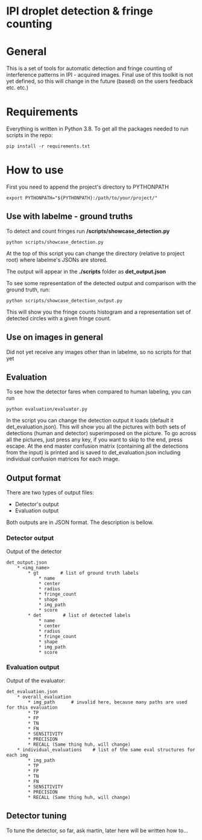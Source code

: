 # IPI droplet detection & fringe counting
# General
This is a set of tools for automatic detection and fringe counting of interference patterns in IPI - acquired 
images. Final use of this toolkit is not yet defined, so this will change in the future (based)
on the users feedback etc. etc.)
# Requirements
Everything is written in Python 3.8. To get all the packages needed to run
scripts in the repo:
```
pip install -r requirements.txt
```
# How to use
First you need to append the project's directory to PYTHONPATH
```
export PYTHONPATH="${PYTHONPATH}:/path/to/your/project/"
```

## Use with labelme - ground truths
To detect and count fringes run **/scripts/showcase_detection.py**
```
python scripts/showcase_detection.py
```
At the top of this script you can change the directory (relative to project root)
where labelme's JSONs are stored.

The output will appear in the **./scripts** folder as **det_output.json**

To see some representation of the detected output and comparison with the ground truth,
run: 
```
python scripts/showcase_detection_output.py
```
This will show you the fringe counts histogram and a representation set of 
detected circles with a given fringe count.

## Use on images in general
Did not yet receive any images other than in labelme, so no scripts for that yet

## Evaluation
To see how the detector fares when compared to human labeling, you can run
```
python evaluation/evaluator.py
```
In the script you can change the detection output it loads (default it det_evaluation.json). 
This will show you all the pictures with both sets of detections (human and detector) superimposed 
on the picture. To go across all the pictures, just press any key, if you want to skip to the
end, press escape. At the end master confusion matrix (containing all the detections from the input)
is printed and is saved to det_evaluation.json including individual confusion matrices for each image.

## Output format
There are two types of output files:
* Detector's output
* Evaluation output

Both outputs are in JSON format. The description is bellow.

### Detector output
Output of the detector
```
det_output.json
    * <img_name>
        * gt        # list of ground truth labels
            * name
            * center
            * radius
            * fringe_count
            * shape
            * img_path
            * score
        * det        # list of detected labels
            * name
            * center
            * radius
            * fringe_count
            * shape
            * img_path
            * score
```         

### Evaluation output
Output of the evaluator:
```
det_evaluation.json
    * overall_evaluation
        * img_path      # invalid here, because many paths are used for this evaluation
        * TP
        * FP
        * TN
        * FN
        * SENSITIVITY
        * PRECISION
        * RECALL (Same thing huh, will change)
    * individual_evaluations    # list of the same eval structures for each img
        * img_path
        * TP
        * FP
        * TN
        * FN
        * SENSITIVITY
        * PRECISION
        * RECALL (Same thing huh, will change)
```         


## Detector tuning
To tune the detector, so far, ask martin, later here will be written how to...
